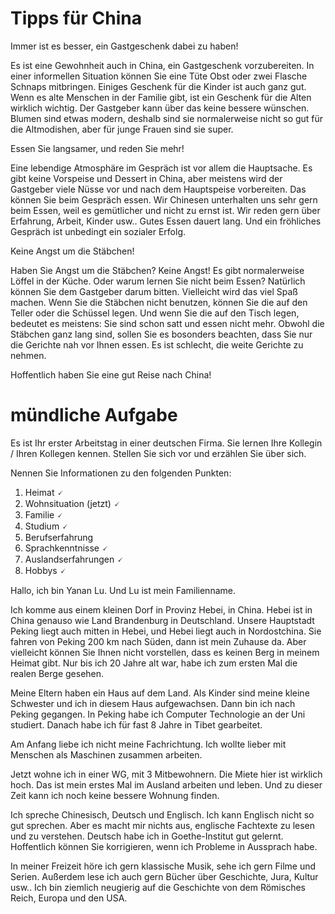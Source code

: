# Tipps für China

Immer ist es besser, ein Gastgeschenk dabei zu haben!

Es ist eine Gewohnheit auch in China, ein Gastgeschenk vorzubereiten. In einer informellen Situation können Sie eine Tüte Obst oder zwei Flasche Schnaps mitbringen. Einiges Geschenk für die Kinder ist auch ganz gut. Wenn es alte Menschen in der Familie gibt, ist ein Geschenk für die Alten wirklich wichtig. Der Gastgeber kann über das keine bessere wünschen. Blumen sind etwas modern, deshalb sind sie normalerweise nicht so gut für die Altmodishen, aber für junge Frauen sind sie super. 

Essen Sie langsamer, und reden Sie mehr!

Eine lebendige Atmosphäre im Gespräch ist vor allem die Hauptsache. Es gibt keine Vorspeise und Dessert in China, aber meistens wird der Gastgeber viele Nüsse vor und nach dem Hauptspeise vorbereiten. Das können Sie beim Gespräch essen. Wir Chinesen unterhalten uns sehr gern beim Essen, weil es gemütlicher und nicht zu ernst ist. Wir reden gern über Erfahrung, Arbeit, Kinder usw.. Gutes Essen dauert lang. Und ein fröhliches Gespräch ist unbedingt ein sozialer Erfolg. 

Keine Angst um die Stäbchen!

Haben Sie Angst um die Stäbchen? Keine Angst! Es gibt normalerweise Löffel in der Küche. Oder warum lernen Sie nicht beim Essen? Natürlich können Sie dem Gastgeber darum bitten. Vielleicht wird das viel Spaß machen. Wenn Sie die Stäbchen nicht benutzen, können Sie die auf den Teller oder die Schüssel legen. Und wenn Sie die auf den Tisch legen, bedeutet es meistens: Sie sind schon satt und essen nicht mehr. Obwohl die Stäbchen ganz lang sind, sollen Sie es bosonders beachten, dass Sie nur die Gerichte nah vor Ihnen essen. Es ist schlecht, die weite Gerichte zu nehmen. 

Hoffentlich haben Sie eine gut Reise nach China!

# mündliche Aufgabe
Es ist Ihr erster Arbeitstag in einer deutschen Firma. Sie lernen Ihre Kollegin / Ihren Kollegen kennen. Stellen Sie sich vor und erzählen Sie über sich.

Nennen Sie Informationen zu den folgenden Punkten:
1. Heimat 🗸
2. Wohnsituation (jetzt) 🗸
3. Familie 🗸
4. Studium 🗸
5. Berufserfahrung
6. Sprachkenntnisse 🗸
7. Auslandserfahrungen 🗸
8. Hobbys 🗸


Hallo, ich bin Yanan Lu. Und Lu ist mein Familienname.

Ich komme aus einem kleinen Dorf in Provinz Hebei, in China. Hebei ist in China genauso wie Land Brandenburg in Deutschland. Unsere Hauptstadt Peking liegt auch mitten in Hebei, und Hebei liegt auch in Nordostchina. Sie fahren von Peking 200 km nach Süden, dann ist mein Zuhause da. Aber vielleicht können Sie Ihnen nicht vorstellen, dass es keinen Berg in meinem Heimat gibt. Nur bis ich 20 Jahre alt war, habe ich zum ersten Mal die realen Berge gesehen.

Meine Eltern haben ein Haus auf dem Land. Als Kinder sind meine kleine Schwester und ich in diesem Haus aufgewachsen. Dann bin ich nach Peking gegangen. In Peking habe ich Computer Technologie an der Uni studiert. Danach habe ich für fast 8 Jahre in Tibet gearbeitet. 

Am Anfang liebe ich nicht meine Fachrichtung. Ich wollte lieber mit Menschen als Maschinen zusammen arbeiten. 

Jetzt wohne ich in einer WG, mit 3 Mitbewohnern. Die Miete hier ist wirklich hoch. Das ist mein erstes Mal im Ausland arbeiten und leben. Und zu dieser Zeit kann ich noch keine bessere Wohnung finden.

Ich spreche Chinesisch, Deutsch und Englisch. Ich kann Englisch nicht so gut sprechen. Aber es macht mir nichts aus, englische Fachtexte zu lesen und zu verstehen. Deutsch habe ich in Goethe-Institut gut gelernt. Hoffentlich können Sie korrigieren, wenn ich Probleme in Aussprach habe. 

In meiner Freizeit höre ich gern klassische Musik, sehe ich gern Filme und Serien. Außerdem lese ich auch gern Bücher über Geschichte, Jura, Kultur usw.. Ich bin ziemlich neugierig auf die Geschichte von dem Römisches Reich, Europa und den USA. 